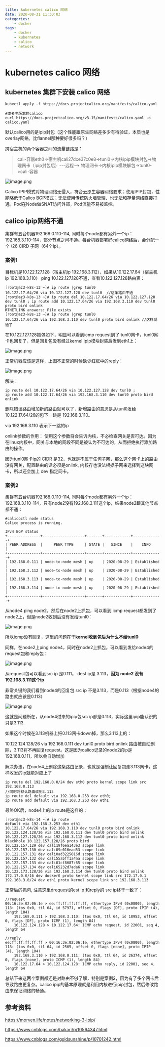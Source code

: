 ```yaml
---
title: kubernetes calico 网络
date: 2020-08-31 11:30:03
categories:
    - docker
tags:
    - docker
    - kubernetes
    - calico
    - network
---
```


# kubernetes calico 网络

## kubernetes 集群下安装 calico 网络 

```
kubectl apply -f https://docs.projectcalico.org/manifests/calico.yaml

#或者老版本的calico
curl https://docs.projectcalico.org/v3.15/manifests/calico.yaml -o calico.yaml
```

默认calico用的是ipip封包（这个性能跟原生网络差多少有待验证，本质也是overlay网络，比flannel那种要好很多吗？）

跨宿主机的两个容器之间的流量链路是：

> cali-容器eth0->宿主机cali27dce37c0e8->tunl0->内核ipip模块封包->物理网卡（ipip封包后）---远程--> 物理网卡->内核ipip模块解包->tunl0->cali-容器

![image.png](/images/oss/a1767a5f2cbc2c48c1a35da9f3232a2c.png)

Calico IPIP模式对物理网络无侵入，符合云原生容器网络要求；使用IPIP封包，性能略低于Calico BGP模式；无法使用传统防火墙管理、也无法和存量网络直接打通。Pod在Node做SNAT访问外部，Pod流量不易被监控。

## calico ipip网络不通

集群有五台机器192.168.0.110-114, 同时每个node都有另外一个ip：192.168.3.110-114，部分节点之间不通。每台机器部署好calico网络后，会分配一个 /26 CIRD 子网（64个ip）。

### 案例1

目标机是10.122.127.128（宿主机ip 192.168.3.112），如果从10.122.17.64（宿主机ip 192.168.3.110） ping 10.122.127.128不通，查看10.122.127.128路由表：

```
[root@az3-k8s-13 ~]# ip route |grep tunl0
10.122.17.64/26 via 10.122.127.128 dev tunl0  //这条路由不通
[root@az3-k8s-13 ~]# ip route del 10.122.17.64/26 via 10.122.127.128 dev tunl0 ; ip route add 10.122.17.64/26 via 192.168.3.110 dev tunl0 proto bird onlink
RTNETLINK answers: File exists
[root@az3-k8s-13 ~]# ip route |grep tunl0
10.122.17.64/26 via 192.168.3.110 dev tunl0 proto bird onlink //这样就通了 
```

在10.122.127.128抓包如下，明显可以看到icmp request到了 tunl0网卡，tunl0网卡也回复了，但是回复包没有经过kernel ipip模块封装后发到eth1上：

![image.png](/images/oss/d3111417ce646ca1475def5bea01e6b9.png)

正常机器应该是这样，上图不正常的时候缺少红框中的reply：

![image.png](/images/oss/9ea9041af1211b2a5b8de4e216044465.png)

解决：

```
ip route del 10.122.17.64/26 via 10.122.127.128 dev tunl0 ; 
ip route add 10.122.17.64/26 via 192.168.3.110 dev tunl0 proto bird onlink
```

删除错误路由增加新的路由就可以了，新增路由的意思是从tunl0发给10.122.17.64/26的包下一跳是 192.168.3.110。

 via 192.168.3.110 表示下一跳的ip

onlink参数的作用：
使用这个参数将会告诉内核，不必检查网关是否可达。因为在linux内核中，网关与本地的网段不同是被认为不可达的，从而拒绝执行添加路由的操作。

因为tunl0网卡ip的 CIDR 是32，也就是不属于任何子网，那么这个网卡上的路由没有网关，配置路由的话必须是onlink, 内核存也没法根据子网来选择到这块网卡，所以还会加上 dev 指定网卡。

### 案例2

集群有五台机器192.168.0.110-114, 同时每个node都有另外一个ip：192.168.3.110-114，只有node2没有192.168.3.111这个ip，结果node2跟其他节点都不通：

```
#calicoctl node status
Calico process is running.

IPv4 BGP status
+---------------+-------------------+-------+------------+-------------+
| PEER ADDRESS  |     PEER TYPE     | STATE |   SINCE    |    INFO     |
+---------------+-------------------+-------+------------+-------------+
| 192.168.0.111 | node-to-node mesh | up    | 2020-08-29 | Established |
| 192.168.3.112 | node-to-node mesh | up    | 2020-08-29 | Established |
| 192.168.3.113 | node-to-node mesh | up    | 2020-08-29 | Established |
| 192.168.3.114 | node-to-node mesh | up    | 2020-08-29 | Established |
+---------------+-------------------+-------+------------+-------------+
```

从node4 ping node2，然后在node2上抓包，可以看到 icmp request都发到了node2上，但是node2收到后没有发给tunl0：

![image.png](/images/oss/16fda9322e9a59c37c11629acc611bf3.png)

所以icmp没有回复，这里的问题在于**kernel收到包后为什么不给tunl0**

同样，在node2上ping node4，同时在node2上抓包，可以看到发给node4的request包和reply包：

![image.png](/images/oss/c6d1706b6f8162cfac528ddf5319c8e2.png)

从request包可以看到src ip 是0.111， dest ip是 3.113，**因为 node2 没有192.168.3.111这个ip**

非常关键的我们看到node4的回复包 src ip 不是3.113，而是0.113（根据node4的路由就应该是0.113）

![image.png](/images/oss/5c7172e2422579eb99c66e881d47bf99.png)

这就是问题所在，从node4过来的ipip包src ip都是0.113，实际这里ipip能认识的只是3.113. 

如果这个时候在3.113机器上把0.113网卡down掉，那么3.113上的：

10.122.124.128/26 via 192.168.0.111 dev tunl0 proto bird onlink 路由被自动删除，3.113将不再回复request。这是因为calico记录的node2的ip是192.168.0.111，所以会自动增加

解决办法，在node4上删除这条路由记录，也就是强制让回复包走3.113网卡，这样收发的ip就能对应上了

```
ip route del 192.168.0.0/24 dev eth0 proto kernel scope link src 192.168.0.113
//同时将默认路由改到3.113
ip route del default via 192.168.0.253 dev eth0; 
ip route add default via 192.168.3.253 dev eth1
```

最终OK后，node4上的ip route是这样的：

```
[root@az3-k8s-14 ~]# ip route
default via 192.168.3.253 dev eth1 
10.122.17.64/26 via 192.168.3.110 dev tunl0 proto bird onlink 
10.122.124.128/26 via 192.168.0.111 dev tunl0 proto bird onlink 
10.122.127.128/26 via 192.168.3.112 dev tunl0 proto bird onlink 
blackhole 10.122.157.128/26 proto bird 
10.122.157.129 dev cali19f6ea143e3 scope link 
10.122.157.130 dev cali09e016ead53 scope link 
10.122.157.131 dev cali0ad3225816d scope link 
10.122.157.132 dev cali55a5ff1a4aa scope link 
10.122.157.133 dev cali01cf8687c65 scope link 
10.122.157.134 dev cali65232d7ada6 scope link 
10.122.173.128/26 via 192.168.3.114 dev tunl0 proto bird onlink 
172.17.0.0/16 dev docker0 proto kernel scope link src 172.17.0.1 
192.168.3.0/24 dev eth1 proto kernel scope link src 192.168.3.113
```

正常后的抓包, 注意这里drequest的est ip 和reply的 src ip终于一致了：

```
//request
00:16:3e:02:06:1e > ee:ff:ff:ff:ff:ff, ethertype IPv4 (0x0800), length 118: (tos 0x0, ttl 64, id 57971, offset 0, flags [DF], proto IPIP (4), length 104)
    192.168.0.111 > 192.168.3.110: (tos 0x0, ttl 64, id 18953, offset 0, flags [DF], proto ICMP (1), length 84)
    10.122.124.128 > 10.122.17.64: ICMP echo request, id 22001, seq 4, length 64
    
//reply    
ee:ff:ff:ff:ff:ff > 00:16:3e:02:06:1e, ethertype IPv4 (0x0800), length 118: (tos 0x0, ttl 64, id 2565, offset 0, flags [none], proto IPIP (4), length 104)
    192.168.3.110 > 192.168.0.111: (tos 0x0, ttl 64, id 26374, offset 0, flags [none], proto ICMP (1), length 84)
    10.122.17.64 > 10.122.124.128: ICMP echo reply, id 22001, seq 4, length 64
```

总结下来这两个案例都还是对路由不够了解，特别是案例2，因为有了多个网卡后导致路由更复杂。calico ipip的基本原理就是利用内核进行ipip封包，然后修改路由来保证网络的畅通。



## 参考资料

https://morven.life/notes/networking-3-ipip/

https://www.cnblogs.com/bakari/p/10564347.html

https://www.cnblogs.com/goldsunshine/p/10701242.html